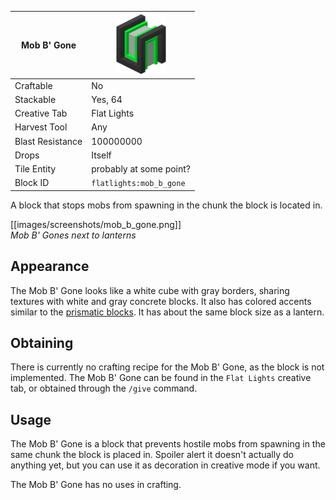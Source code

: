 | Mob B' Gone      | <img src="images/gifs/mob_b_gone.gif" width="80" alt=""/> |
|------------------|-----------------------------------------------------------|
| Craftable        | No                                                        |
| Stackable        | Yes, 64                                                   |
| Creative Tab     | Flat Lights                                               |
| Harvest Tool     | Any                                                       |
| Blast Resistance | 100000000                                                 |
| Drops            | Itself                                                    |
| Tile Entity      | probably at some point?                                   |
| Block ID         | `flatlights:mob_b_gone`                                   |

A block that stops mobs from spawning in the chunk the block is located in.

[[images/screenshots/mob_b_gone.png]]    
_Mob B' Gones next to lanterns_

## Appearance
The Mob B' Gone looks like a white cube with gray borders, sharing textures with white and gray concrete blocks. It also has colored accents similar to the [prismatic blocks](Prismatic-Block). It has about the same block size as a lantern.

## Obtaining
There is currently no crafting recipe for the Mob B' Gone, as the block is not implemented. The Mob B' Gone can be found in the `Flat Lights` creative tab, or obtained through the `/give` command.

## Usage
The Mob B' Gone is a block that prevents hostile mobs from spawning in the same chunk the block is placed in. Spoiler alert it doesn't actually do anything yet, but you can use it as decoration in creative mode if you want.

The Mob B' Gone has no uses in crafting.

